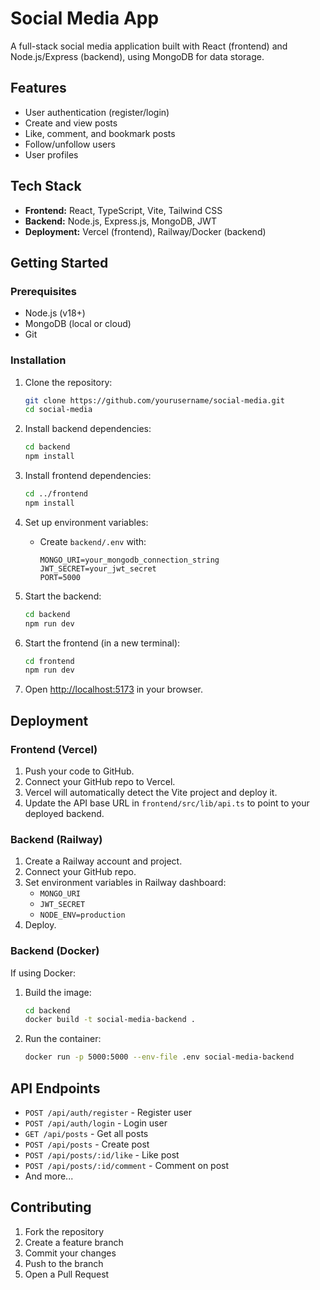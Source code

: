 # Social Media App

A full-stack social media application built with React (frontend) and Node.js/Express (backend), using MongoDB for data storage.

## Features

- User authentication (register/login)
- Create and view posts
- Like, comment, and bookmark posts
- Follow/unfollow users
- User profiles

## Tech Stack

- **Frontend:** React, TypeScript, Vite, Tailwind CSS
- **Backend:** Node.js, Express.js, MongoDB, JWT
- **Deployment:** Vercel (frontend), Railway/Docker (backend)

## Getting Started

### Prerequisites

- Node.js (v18+)
- MongoDB (local or cloud)
- Git

### Installation

1. Clone the repository:
   ```bash
   git clone https://github.com/yourusername/social-media.git
   cd social-media
   ```

2. Install backend dependencies:
   ```bash
   cd backend
   npm install
   ```

3. Install frontend dependencies:
   ```bash
   cd ../frontend
   npm install
   ```

4. Set up environment variables:
   - Create `backend/.env` with:
     ```
     MONGO_URI=your_mongodb_connection_string
     JWT_SECRET=your_jwt_secret
     PORT=5000
     ```

5. Start the backend:
   ```bash
   cd backend
   npm run dev
   ```

6. Start the frontend (in a new terminal):
   ```bash
   cd frontend
   npm run dev
   ```

7. Open [http://localhost:5173](http://localhost:5173) in your browser.

## Deployment

### Frontend (Vercel)

1. Push your code to GitHub.
2. Connect your GitHub repo to Vercel.
3. Vercel will automatically detect the Vite project and deploy it.
4. Update the API base URL in `frontend/src/lib/api.ts` to point to your deployed backend.

### Backend (Railway)

1. Create a Railway account and project.
2. Connect your GitHub repo.
3. Set environment variables in Railway dashboard:
   - `MONGO_URI`
   - `JWT_SECRET`
   - `NODE_ENV=production`
4. Deploy.

### Backend (Docker)

If using Docker:

1. Build the image:
   ```bash
   cd backend
   docker build -t social-media-backend .
   ```

2. Run the container:
   ```bash
   docker run -p 5000:5000 --env-file .env social-media-backend
   ```

## API Endpoints

- `POST /api/auth/register` - Register user
- `POST /api/auth/login` - Login user
- `GET /api/posts` - Get all posts
- `POST /api/posts` - Create post
- `POST /api/posts/:id/like` - Like post
- `POST /api/posts/:id/comment` - Comment on post
- And more...

## Contributing

1. Fork the repository
2. Create a feature branch
3. Commit your changes
4. Push to the branch
5. Open a Pull Request

